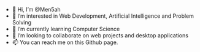 - 👋 Hi, I’m @Men5ah
- 👀 I’m interested in Web Development, Artificial Intelligence and Problem Solving
- 🌱 I’m currently learning Computer Science
- 💞️ I’m looking to collaborate on web projects and desktop applications
- 📫 You can reach me on this Github page.

<!---
Men5ah/Men5ah is a ✨ special ✨ repository because its `README.md` (this file) appears on your GitHub profile.
You can click the Preview link to take a look at your changes.
--->
